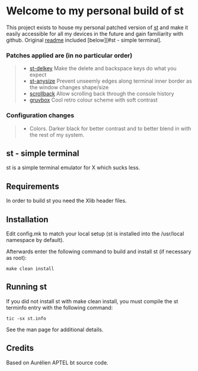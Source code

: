# Welcome to my personal build of st

This project exists to house my personal patched version of [st][1] and make it easily
accessible for all my devices in the future and gain familiarity with github. Original
[readme][2] included [below][#st - simple terminal].

[1]: https://st.suckless.org/ "st homepage"
[2]: https://git.suckless.org/st/ "st sourcecode"

### Patches applied are (in no particular order)
> - [st-delkey][3] Make the delete and backspace keys do what you expect
> - [st-anysize][4] Prevent unseemly edges along terminal inner border as the window
>   changes shape/size
> - [scrollback][5] Allow scrolling back through the console history
> - [gruvbox][6] Cool retro colour scheme with soft contrast

[3]: https://st.suckless.org/patches/delkey/ "Delete key"
[4]: https://st.suckless.org/patches/anysize/ "Anysize" 
[5]: https://st.suckless.org/patches/scrollback/ "Scrollback" 
[6]: https://st.suckless.org/patches/gruvbox/ "Gruvbox" 

### Configuration changes
> - Colors. Darker black for better contrast and to better blend in with the rest of my
>   system.

st - simple terminal
--------------------
st is a simple terminal emulator for X which sucks less.


Requirements
------------
In order to build st you need the Xlib header files.


Installation
------------
Edit config.mk to match your local setup (st is installed into
the /usr/local namespace by default).

Afterwards enter the following command to build and install st (if
necessary as root):

    make clean install


Running st
----------
If you did not install st with make clean install, you must compile
the st terminfo entry with the following command:

    tic -sx st.info

See the man page for additional details.

Credits
-------
Based on Aurélien APTEL <aurelien dot aptel at gmail dot com> bt source code.

